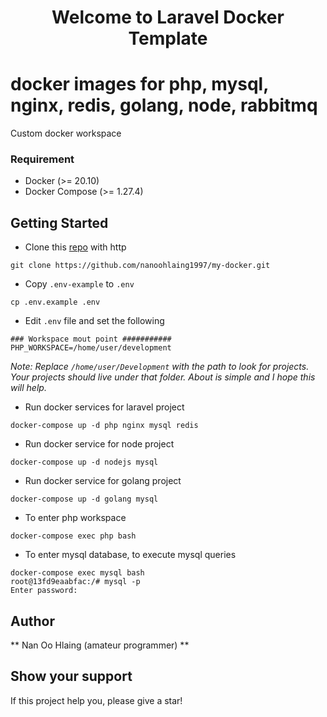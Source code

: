 <h1 align="center"> Welcome to Laravel Docker Template </h1>

# docker images for php, mysql, nginx, redis, golang, node, rabbitmq
Custom docker workspace

### Requirement

- Docker (>= 20.10)
- Docker Compose (>= 1.27.4)

## Getting Started

- Clone this [repo](https://github.com/nanoohlaing1997/my-docker.git) with http

```
git clone https://github.com/nanoohlaing1997/my-docker.git
```
- Copy `.env-example` to `.env`

```
cp .env.example .env
```

- Edit `.env` file and set the following

```
### Workspace mout point ###########
PHP_WORKSPACE=/home/user/development
```
_Note: Replace `/home/user/Development` with the path to look for projects. Your projects should live under that folder. About is simple and I hope this will help._

- Run docker services for laravel project
```
docker-compose up -d php nginx mysql redis
```
- Run docker service for node project
```
docker-compose up -d nodejs mysql
```
- Run docker service for golang project
```
docker-compose up -d golang mysql
```

- To enter php workspace
```
docker-compose exec php bash
```

- To enter mysql database, to execute mysql queries

```
docker-compose exec mysql bash
root@13fd9eaabfac:/# mysql -p
Enter password:
```
## Author
** Nan Oo Hlaing (amateur programmer) **

## Show your support

If this project help you, please give a star!
